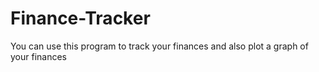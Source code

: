 # Finance-Tracker
You can use this program to track your finances and also plot a graph of your finances
